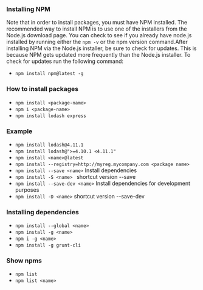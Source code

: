 ### Installing NPM
Note that in order to install packages, you must have NPM installed.
The recommended way to install NPM is to use one of the installers from the Node.js download page. You can
check to see if you already have node.js installed by running either the `npm -v` or the npm version command.After installing NPM via the Node.js installer, be sure to check for updates. This is because NPM gets updated more frequently than the Node.js installer. To check for updates run the following command:

- `npm install npm@latest -g`

### How to install packages
- `npm install <package-name>`
- `npm i <package-name>`
- `npm install lodash express`

### Example
- `npm install lodash@4.11.1`
- `npm install lodash@">=4.10.1 <4.11.1"`
- `npm install <name>@latest`
- `npm install --registry=http://myreg.mycompany.com <package name>`
- `npm install --save <name>` Install dependencies
- `npm install -S <name> ` shortcut version --save
- `npm install --save-dev <name>`  Install dependencies for development purposes
- `npm install -D <name>`  shortcut version --save-dev


### Installing dependencies
- `npm install --global <name>`
- `npm install -g <name>`
- `npm i -g <name>`
- `npm install -g grunt-cli`

### Show npms
- `npm list`
- `npm list <name>`